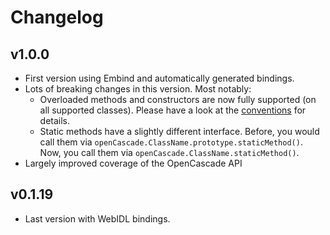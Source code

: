 # Changelog

## v1.0.0
* First version using Embind and automatically generated bindings.
* Lots of breaking changes in this version. Most notably:
  * Overloaded methods and constructors are now fully supported (on all supported classes). Please have a look at the [conventions](embind/conventions.md) for details.
  * Static methods have a slightly different interface. Before, you would call them via `openCascade.ClassName.prototype.staticMethod()`. Now, you call them via `openCascade.ClassName.staticMethod()`.
* Largely improved coverage of the OpenCascade API

## v0.1.19
* Last version with WebIDL bindings.
